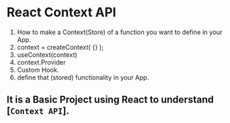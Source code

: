# React Context API

1. How to make a Context(Store) of a function you want to define in your App.
2. context = createContext( {} );
3. useContext(context)
4. context.Provider
5. Custom Hook.
6. define that (stored) functionality in your App.

 ## It is a Basic Project using React to understand [`Context API`].
